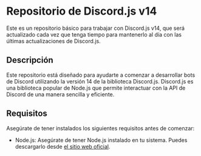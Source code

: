 # Repositorio de Discord.js v14

Este es un repositorio básico para trabajar con Discord.js v14, que será actualizado cada vez que tenga tiempo para mantenerlo al día con las últimas actualizaciones de Discord.js.

## Descripción

Este repositorio está diseñado para ayudarte a comenzar a desarrollar bots de Discord utilizando la versión 14 de la biblioteca Discord.js. Discord.js es una biblioteca popular de Node.js que permite interactuar con la API de Discord de una manera sencilla y eficiente.

## Requisitos

Asegúrate de tener instalados los siguientes requisitos antes de comenzar:

- Node.js: Asegúrate de tener Node.js instalado en tu sistema. Puedes descargarlo desde [el sitio web oficial](https://nodejs.org/).